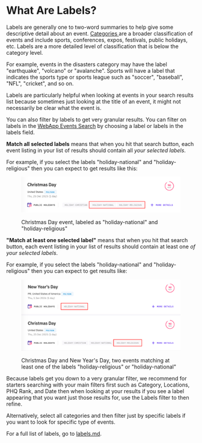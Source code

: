 # What Are Labels?

Labels are generally one to two-word summaries to help give some descriptive detail about an event. [Categories ](../../getting-started/predicthq-data/event-categories/)are a broader classification of events and include sports, conferences, expos, festivals, public holidays, etc. Labels are a more detailed level of classification that is below the category level.

For example, events in the disasters category may have the label "earthquake", "volcano" or "avalanche". Sports will have a label that indicates the sports type or sports league such as "soccer", "baseball", "NFL", "cricket", and so on.

Labels are particularly helpful when looking at events in your search results list because sometimes just looking at the title of an event, it might not necessarily be clear what the event is.

You can also filter by labels to get very granular results.  You can filter on labels in the [WebApp Events Search](../webapp-overview/events-search.md) by choosing a label or labels in the labels field.

**Match all selected labels** means that when you hit that search button, each event listing in your list of results should contain all _your selected labels_.

For example, if you select the labels "holiday-national" and "holiday-religious" then you can expect to get results like this:

<figure><img src="../.gitbook/assets/image (35).png" alt=""><figcaption><p>Christmas Day event, labeled as "holiday-national" and "holiday-religious"</p></figcaption></figure>

**"Match at least one selected label"** means that when you hit that search button, each event listing in your list of results should contain at least one _of your selected labels_.

For example, if you select the labels "holiday-national" and "holiday-religious" then you can expect to get results like:

<figure><img src="../.gitbook/assets/image (36).png" alt=""><figcaption><p>Christmas Day and New Year's Day, two events matching at least one of the labels "holiday-religious" or "holiday-national"</p></figcaption></figure>

Because labels get you down to a very granular filter, we recommend for starters searching with your main filters first such as Category, Locations, PHQ Rank, and Date then when looking at your results if you see a label appearing that you want just those results for, use the Labels filter to then refine.

Alternatively, select all categories and then filter just by specific labels if you want to look for specific type of events.

For a full list of labels, go to [labels.md](../../getting-started/predicthq-data/labels.md "mention").

